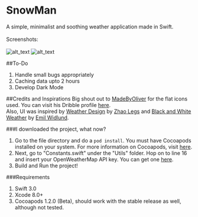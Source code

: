 # SnowMan
A simple, minimalist and soothing weather application made in Swift.<br><br>
Screenshots: <br><br>
![alt_text](https://cloud.githubusercontent.com/assets/14857735/21405127/935baa3a-c7ea-11e6-9d03-bb104a379d27.png)
![alt_text](https://cloud.githubusercontent.com/assets/14857735/21405127/935baa3a-c7ea-11e6-9d03-bb104a379d27.png)

##To-Do
1. Handle small bugs appropriately
2. Caching data upto 2 hours
3. Develop Dark Mode

##Credits and Inspirations
Big shout out to [MadeByOliver](http://www.flaticon.com/authors/madebyoliver) for the flat icons used. You can visit his Dribble profile [here](https://dribbble.com/olivers).<br>
Also, UI was inspired by [Weather Design](https://ios.uplabs.com/posts/weather-design) by [Zhao Legs](https://dribbble.com/ZhaoLegs) and [Black and White Weather](https://ios.uplabs.com/posts/black-white-weather) by [Emil Widlund](https://dribbble.com/emilwidlund).

###I downloaded the project, what now?
1. Go to the file directory and do a ```pod install```. You must have Cocoapods installed on your system. For more information on Cocoapods, visit [here](https://cocoapods.org/).
2. Next, go to "Constants.swift" under the "Utils" folder. Hop on to line 16 and insert your OpenWeatherMap API key. You can get one [here](https://openweathermap.org/price).
3. Build and Run the project!

###Requirements
1. Swift 3.0
2. Xcode 8.0+
3. Cocoapods 1.2.0 (Beta), should work with the stable release as well, although not tested.

